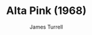 ---
title: "Alta Pink (1968)"
subtitle: "James Turrell"
displayImg: "img/covers/Alta Pink, 1968, James Turrell.jpg"
customForwardUrl: ""
---